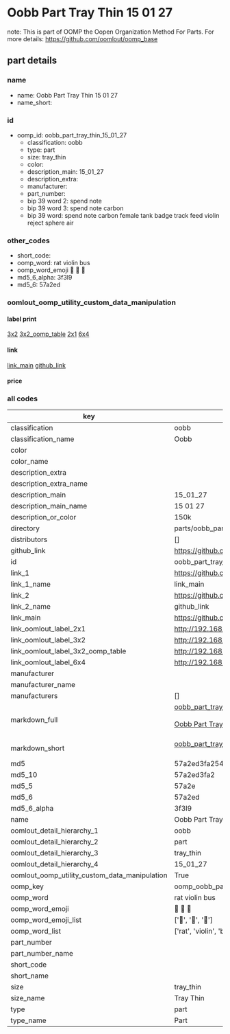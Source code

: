 # Oobb Part Tray Thin 15 01 27  

note: This is part of OOMP the Oopen Organization Method For Parts. For more details: https://github.com/oomlout/oomp_base

##  part details





### name
* name: Oobb Part Tray Thin 15 01 27
* name_short: 
### id
* oomp_id: oobb_part_tray_thin_15_01_27
  * classification: oobb
  * type: part
  * size: tray_thin
  * color: 
  * description_main: 15_01_27
  * description_extra: 
  * manufacturer: 
  * part_number: 
  * bip 39 word 2: spend note
  * bip 39 word 3: spend note carbon
  * bip 39 word: spend note carbon female tank badge track feed violin reject sphere air

### other_codes
* short_code: 
* oomp_word: rat violin bus
* oomp_word_emoji :rat: :violin: :bus:
* md5_6_alpha: 3f3l9
* md5_6: 57a2ed






### oomlout_oomp_utility_custom_data_manipulation
#### label print
[3x2](http://192.168.1.245:1112/?label=oomp%203f3l9)
[3x2_oomp_table](http://192.168.1.107:1112/?label=oomp%203f3l9)
[2x1](http://192.168.1.242:1112/?label=oomp%203f3l9)
[6x4](http://192.168.1.55:1112/?label=oomp%203f3l9)    

#### link

[link_main](https://github.com/oomlout/oomlout_oomp_current_version_messy/tree/main/parts/oobb_part_tray_thin_15_01_27) [github_link](https://github.com/oomlout/oomlout_oomp_part_src/tree/main/parts/oobb_part_tray_thin_15_01_27)                             

#### price







### all codes 
| key | value |  
| --- | --- |  
| classification | oobb |  
| classification_name | Oobb |  
| color |  |  
| color_name |  |  
| description_extra |  |  
| description_extra_name |  |  
| description_main | 15_01_27 |  
| description_main_name | 15 01 27 |  
| description_or_color | 150k |  
| directory | parts/oobb_part_tray_thin_15_01_27 |  
| distributors | [] |  
| github_link | https://github.com/oomlout/oomlout_oomp_part_src/tree/main/parts/oobb_part_tray_thin_15_01_27 |  
| id | oobb_part_tray_thin_15_01_27 |  
| link_1 | https://github.com/oomlout/oomlout_oomp_current_version_messy/tree/main/parts/oobb_part_tray_thin_15_01_27 |  
| link_1_name | link_main |  
| link_2 | https://github.com/oomlout/oomlout_oomp_part_src/tree/main/parts/oobb_part_tray_thin_15_01_27 |  
| link_2_name | github_link |  
| link_main | https://github.com/oomlout/oomlout_oomp_current_version_messy/tree/main/parts/oobb_part_tray_thin_15_01_27 |  
| link_oomlout_label_2x1 | http://192.168.1.242:1112/?label=oomp%203f3l9 |  
| link_oomlout_label_3x2 | http://192.168.1.245:1112/?label=oomp%203f3l9 |  
| link_oomlout_label_3x2_oomp_table | http://192.168.1.107:1112/?label=oomp%203f3l9 |  
| link_oomlout_label_6x4 | http://192.168.1.55:1112/?label=oomp%203f3l9 |  
| manufacturer |  |  
| manufacturer_name |  |  
| manufacturers | [] |  
| markdown_full | [oobb_part_tray_thin_15_01_27](https://github.com/oomlout/oomlout_oomp_current_version_messy/tree/main/parts/oobb_part_tray_thin_15_01_27)<br>[](https://github.com/oomlout/oomlout_oomp_current_version_messy/tree/main/parts/oobb_part_tray_thin_15_01_27)<br>[Oobb Part Tray Thin 15 01 27](https://github.com/oomlout/oomlout_oomp_current_version_messy/tree/main/parts/oobb_part_tray_thin_15_01_27)<br><br> |  
| markdown_short | [oobb_part_tray_thin_15_01_27](https://github.com/oomlout/oomlout_oomp_current_version_messy/tree/main/parts/oobb_part_tray_thin_15_01_27)<br><br> |  
| md5 | 57a2ed3fa254bcd045eed54e44e5ae8a |  
| md5_10 | 57a2ed3fa2 |  
| md5_5 | 57a2e |  
| md5_6 | 57a2ed |  
| md5_6_alpha | 3f3l9 |  
| name | Oobb Part Tray Thin 15 01 27 |  
| oomlout_detail_hierarchy_1 | oobb |  
| oomlout_detail_hierarchy_2 | part |  
| oomlout_detail_hierarchy_3 | tray_thin |  
| oomlout_detail_hierarchy_4 | 15_01_27 |  
| oomlout_oomp_utility_custom_data_manipulation | True |  
| oomp_key | oomp_oobb_part_tray_thin_15_01_27 |  
| oomp_word | rat violin bus |  
| oomp_word_emoji | :rat: :violin: :bus: |  
| oomp_word_emoji_list | [':rat:', ':violin:', ':bus:'] |  
| oomp_word_list | ['rat', 'violin', 'bus'] |  
| part_number |  |  
| part_number_name |  |  
| short_code |  |  
| short_name |  |  
| size | tray_thin |  
| size_name | Tray Thin |  
| type | part |  
| type_name | Part |  
